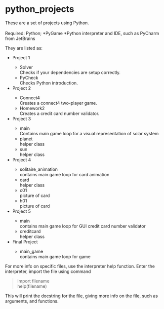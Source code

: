 # python_projects



These are a set of projects using Python. </br></br>
Required: Python; 
*PyGame
*Python interpreter and IDE, such as PyCharm from JetBrains


They are listed as:
</br>
<ul>
  <li>Project 1</li>
    <ul>
      <li>Solver</li>
          Checks if your dependencies are setup correctly.
      <li>PyCheck</li>
          Checks Python introduction.
    </ul>
  <li>Project 2</li>
    <ul>
      <li>Connect4</li>
          Creates a connect4 two-player game.
      <li>Homework2</li>
          Creates a credit card number validator.
    </ul>
  <li>Project 3</li>
    <ul>
      <li>main</li>
          Contains main game loop for a visual representation of solar system
      <li>planet</li>
          helper class
      <li>sun</li>
          helper class
    </ul>
  <li>Project 4</li>
    <ul>
      <li>solitaire_animation</li>
          contains main game loop for card animation
      <li>card</li>
          helper class
      <li>c01</li>
          picture of card
      <li>h01</li>
          picture of card
      </ul>
  <li>Project 5</li>
    <ul>
      <li>main</li>
          contains main game loop for GUI credit card number validator
      <li>creditcard</li>
          helper class
    </ul>
  <li>Final Project</li>
    <ul>
      <li>main_game</li>
          contains main game loop for game
    </ul>
</ul>

For more info on specific files, use the interpreter help function.
Enter the interpreter, import the file using command 

> import filename </br>
> help(filename)

This will print the docstring for the file, giving more info on the file, such as arguments, and functions.
